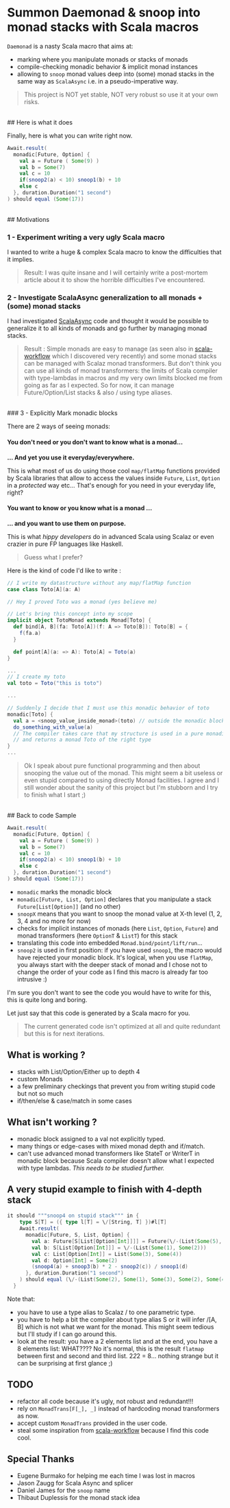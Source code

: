 # Summon Daemonad & snoop into monad stacks with Scala macros

`Daemonad` is a nasty Scala macro that aims at:

- marking where you manipulate monads or stacks of monads
- compile-checking monadic behavior & implicit monad instances
- allowing to `snoop` monad values deep into (some) monad stacks in the same way as `ScalaAsync` i.e. in a pseudo-imperative way.

> This project is NOT yet stable, NOT very robust so use it at your own risks.

<br/>
## Here is what it does

Finally, here is what you can write right now.

```scala
Await.result(
  monadic[Future, Option] {
    val a = Future ( Some(9) )
    val b = Some(7)
    val c = 10
    if(snoop2(a) < 10) snoop1(b) + 10
    else c
  }, duration.Duration("1 second")
) should equal (Some(17))
```

<br/>
## Motivations

### 1 - Experiment writing a very ugly Scala macro

I wanted to write a huge & complex Scala macro to know the difficulties that it implies.

> Result: I was quite insane and I will certainly write a post-mortem article about it to show the horrible difficulties I've encountered.


### 2 - Investigate ScalaAsync generalization to all monads + (some) monad stacks

I had investigated [ScalaAsync](https://github.com/scala/async) code and thought it would be possible to generalize it to all kinds of monads and go further by managing monad stacks.

> Result : Simple monads are easy to manage (as seen also in [scala-workflow](https://github.com/aztek/scala-workflow) which I discovered very recently) and some monad stacks can be managed with Scalaz monad transformers.
> But don't think you can use all kinds of monad transformers: the limits of Scala compiler with type-lambdas in macros and my very own limits blocked me from going as far as I expected.
> So for now, it can manage Future/Option/List stacks & also \/ using type aliases.

<br/>
### 3 - Explicitly Mark monadic blocks

There are 2 ways of seeing monads:

#### You don't need or you don't want to know what is a monad...

**... And yet you use it everyday/everywhere.**

This is what most of us do using those cool `map/flatMap` functions provided by Scala libraries that allow to access the values inside `Future`, `List`, `Option` in a _protected_ way etc...
That's enough for you need in your everyday life, right?


#### You want to know or you know what is a monad ...

**... and you want to use them on purpose.**

This is what _hippy developers_ do in advanced Scala using Scalaz or even crazier in pure FP languages like Haskell.

> Guess what I prefer?

Here is the kind of code I'd like to write :

```scala
// I write my datastructure without any map/flatMap function
case class Toto[A](a: A)

// Hey I proved Toto was a monad (yes believe me)

// Let's bring this concept into my scope
implicit object TotoMonad extends Monad[Toto] {
  def bind[A, B](fa: Toto[A])(f: A => Toto[B]): Toto[B] = {
    f(fa.a)
  }

  def point[A](a: => A): Toto[A] = Toto(a)
}

...
// I create my toto
val toto = Toto("this is toto")

...

// Suddenly I decide that I must use this monadic behavior of toto
monadic[Toto] {
  val a = <snoop_value_inside_monad>(toto) // outside the monadic block, you shall not do that
  do_something_with_value(a)
  // The compiler takes care that my structure is used in a pure monadic way
  // and returns a monad Toto of the right type
}
...
```

> Ok I speak about pure functional programming and then about snooping the value out of the monad. This might seem a bit useless or even stupid compared to using directly Monad facilities. I agree and I still wonder about the sanity of this project but I'm stubborn and I try to finish what I start ;)


<br/>
## Back to code Sample

```scala
Await.result(
  monadic[Future, Option] {
    val a = Future ( Some(9) )
    val b = Some(7)
    val c = 10
    if(snoop2(a) < 10) snoop1(b) + 10
    else c
  }, duration.Duration("1 second")
) should equal (Some(17))
```

- `monadic` marks the monadic block
- `monadic[Future, List, Option]` declares that you manipulate a stack `Future[List[Option]]` (and no other)
- `snoopX` means that you want to snoop the monad value at X-th level (1, 2, 3, 4 and no more for now)
- checks for implicit instances of monads (here `List`, `Option`, `Future`) and monad transformers (here `OptionT` & `ListT`) for this stack
- translating this code into embedded `Monad.bind/point/lift/run`...
- `snoop2` is used in first position: if you have used `snoop1`, the macro would have rejected your monadic block. It's logical, when you use `flatMap`, you always start with the deeper stack of monad and I chose not to change the order of your code as I find this macro is already far too intrusive :)

I'm sure you don't want to see the code you would have to write for this, this is quite long and boring.

Let just say that this code is generated by a Scala macro for you.


> The current generated code isn't optimized at all and quite redundant but this is for next iterations.

## What is working ?

- stacks with List/Option/Either up to depth 4
- custom Monads
- a few preliminary checkings that prevent you from writing stupid code but not so much
- if/then/else & case/match in some cases


## What isn't working ?

- monadic block assigned to a val not explicitly typed.
- many things or edge-cases with mixed monad depth and if/match.
- can't use advanced monad transformers like StateT or WriterT in monadic block because Scala compiler doesn't allow what I expected with type lambdas. _This needs to be studied further._

## A very stupid example to finish with 4-depth stack

```scala
it should """snoop4 on stupid stack""" in {
    type S[T] = ({ type l[T] = \/[String, T] })#l[T]
    Await.result(
      monadic[Future, S, List, Option] {
        val a: Future[S[List[Option[Int]]]] = Future(\/-(List(Some(5), Some(10))))
        val b: S[List[Option[Int]]] = \/-(List(Some(1), Some(2)))
        val c: List[Option[Int]] = List(Some(3), Some(4))
        val d: Option[Int] = Some(2)
        (snoop4(a) + snoop3(b) * 2 - snoop2(c)) / snoop1(d)
      }, duration.Duration("1 second")
    ) should equal (\/-(List(Some(2), Some(1), Some(3), Some(2), Some(4), Some(4), Some(5), Some(5))))
  }
```

Note that:

- you have to use a type alias to Scalaz \/ to one parametric type.
- you have to help a bit the compiler about type alias S or it will infer \/[A, B] which is not what we want for the monad. This might seem tedious but I'll study if I can go around this.
- look at the result: you have a 2 elements list and at the end, you have a 8 elements list: WHAT???? No it's normal, this is the result `flatmap` between first and second and third list. 2*2*2 = 8... nothing strange but it can be surprising at first glance ;)

## TODO

- refactor all code because it's ugly, not robust and redundant!!!
- rely on `MonadTrans[F[_], _]` instead of hardcoding monad transformers as now.
- accept custom `MonadTrans` provided in the user code.
- steal some inspiration from [scala-workflow](https://github.com/aztek/scala-workflow) because I find this code cool.

## Special Thanks

- Eugene Burmako for helping me each time I was lost in macros
- Jason Zaugg for Scala Async and splicer
- Daniel James for the `snoop` name
- Thibaut Duplessis for the monad stack idea
